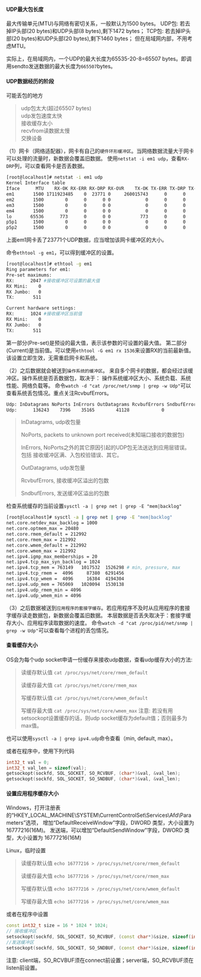 #### UDP最大包长度
最大传输单元(MTU)与网络有密切关系，一般默认为1500 bytes。
UDP包: 若去掉IP头部(20 bytes)和UDP头部(8 bytes),剩下1472 bytes；
TCP包: 若去掉IP头部(20 bytes)和UDP头部(20 bytes),剩下1460 bytes；
但在局域网内部，不用考虑MTU。

实际上，在局域网内，一个UDP的最大长度为65535-20-8=65507 bytes。即调用sendto发送数据的最大长度为`665507`bytes。


#### UDP数据经历的阶段
可能丢包的地方
> udp包太大(超过65507 bytes) <br/>
> udp发包速度太快 <br/>
> 接收缓存太小 <br/>
> recvfrom读数据太慢 <br/>
> 交换设备 <br/>

（1）网卡（网络适配器），网卡有自己的`硬件环形缓冲区`。当网络数据流量大于网卡可以处理的流量时，新数据会覆盖旧数据。
使用`netstat -i em1 udp`，查看`RX-DRP`列，可以查看网卡是否丢数据。
```sh
[root@localhost]# netstat -i em1 udp
Kernel Interface table
Iface      MTU    RX-OK RX-ERR RX-DRP RX-OVR    TX-OK TX-ERR TX-DRP TX-OVR Flg
em1       1500 1711923485    0  23771 0     260015743      0      0      0 BMRU
em2       1500        0      0      0 0             0      0      0      0 BMU
em3       1500        0      0      0 0             0      0      0      0 BMU
em4       1500        0      0      0 0             0      0      0      0 BMU
lo       65536      773      0      0 0           773      0      0      0 LRU
p5p1      1500        0      0      0 0             0      0      0      0 BMU
p5p2      1500        0      0      0 0             0      0      0      0 BMU
```
上面em1网卡丢了23771个UDP数据，应当增加该网卡缓冲区的大小。

命令`ethtool -g em1`，可以得到缓冲区的设置。
```sh
[root@localhost]# ethtool -g em1
Ring parameters for em1:
Pre-set maximums:
RX:      2047 #接收缓冲区可设置的最大值
RX Mini:    0
RX Jumbo:   0
TX:       511

Current hardware settings:
RX:      1024 #接收缓冲区当前值
RX Mini:    0
RX Jumbo:   0
TX:       511
```
第一部分(Pre-set)是预设的最大值，表示该参数的可设置的最大值。
第二部分(Current)是当前值。可以使用`ethtool -G em1 rx 1536`来设置RX的当前最新值。该设置立即生效，无需重启网卡和系统。


（2）之后数据就会被送到`操作系统的缓冲区`。 来自多个网卡的数据，都会经过该缓冲区。操作系统是否丢数据包，取决于：
操作系统缓冲区大小、系统负载、系统性能、网络负载等。
命令`watch -d "cat /proc/net/snmp | grep -w Udp"`可以查看系统丢包情况。重点关注RcvbufErrors。
```sh
Udp: InDatagrams NoPorts InErrors OutDatagrams RcvbufErrors SndbufErrors InCsumErrors
Udp:      136243    7396    35165        41128            0            2            0
```
> InDatagrams, udp收包量
> 
> NoPorts, packets to unknown port received(未知端口接收的数据包)
> 
> InErrors, NoPorts之外的其它原因引起的UDP包无法送达到应用层错误。包括 接收缓冲区满、入包校验错误、其它。
> 
> OutDatagrams, udp发包量
> 
> RcvbufErrors, 接收缓冲区溢出的包数
> 
> SndbufErrors, 发送缓冲区溢出的包数

检查系统缓存的当前设置`sysctl -a | grep net | grep -E "mem|backlog"`
```sh
[root@localhost]# sysctl -a | grep net | grep -E "mem|backlog"
net.core.netdev_max_backlog = 1000
net.core.optmem_max = 20480
net.core.rmem_default = 212992
net.core.rmem_max = 212992
net.core.wmem_default = 212992
net.core.wmem_max = 212992
net.ipv4.igmp_max_memberships = 20
net.ipv4.tcp_max_syn_backlog = 1024
net.ipv4.tcp_mem = 763149   1017532  1526298 # min, pressure, max
net.ipv4.tcp_rmem =  4096     87380  6291456
net.ipv4.tcp_wmem =  4096     16384  4194304
net.ipv4.udp_mem = 765069   1020094  1530138
net.ipv4.udp_rmem_min = 4096
net.ipv4.udp_wmem_min = 4096

```

（3）之后数据被送到`应用程序的套接字缓存`。若应用程序不及时从应用程序的套接字缓存读走数据包，新数据会覆盖旧数据。
本层数据是否丢失取决于：套接字缓存大小、应用程序读取数据的速度。
命令`watch -d "cat /proc/pid/net/snmp | grep -w Udp"`可以查看每个进程的丢包情况。


#### 查看缓存大小
OS会为每个udp socket申请一份缓存来接收udp数据，查看udp缓存大小的方法:
> 读缓存默认值 `cat /proc/sys/net/core/rmem_default`
> 
> 读缓存最大值 `cat /proc/sys/net/core/rmem_max`
> 
> 写缓存默认值 `cat /proc/sys/net/core/wmem_default`
> 
> 写缓存最大值 `cat /proc/sys/net/core/wmem_max`
注意: 若没有用setsockopt设置缓存的话，则udp socket缓存为default值；否则最多为max值。

也可以使用`sysctl -a | grep ipv4.udp`命令查看（min, default, max）。

或者在程序中，使用下列代码
```cpp
int32_t val = 0;
int32_t val_len = sizeof(val);
getsockopt(sockfd, SOL_SOCKET, SO_RCVBUF, (char*)&val, &val_len);
getsockopt(sockfd, SOL_SOCKET, SO_SNDBUF, (char*)&val, &val_len);
```

#### 设置应用程序缓存大小
Windows，打开注册表的“HKEY_LOCAL_MACHINE\SYSTEM\CurrentControlSet\Services\Afd\Parameters”选项，
增加“DefaultReceiveWindow”字段，DWORD 类型，大小设置为 16777216(16M)。 
发送端，可以增加“DefaultSendWindow”字段，DWORD 类型，大小设置为 16777216(16M)

Linux，临时设置
> 读缓存默认值 `echo 16777216 > /proc/sys/net/core/rmem_default`
> 
> 读缓存最大值 `echo 16777216 > /proc/sys/net/core/rmem_max`
> 
> 写缓存默认值 `echo 16777216 > /proc/sys/net/core/wmem_default`
> 
> 写缓存最大值 `echo 16777216 > /proc/sys/net/core/wmem_max`

或者在程序中设置
```cpp
const int32_t size = 16 * 1024 * 1024;
// 接收缓冲区
setsockopt(sockfd, SOL_SOCKET, SO_RCVBUF, (const char*)&size, sizeof(int));
//发送缓冲区
setsockopt(sockfd, SOL_SOCKET, SO_SNDBUF, (const char*)&size, sizeof(int));
```
注意: client端，SO_RCVBUF须在connect前设置；server端，SO_RCVBUF须在listen前设置。
